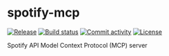 # spotify-mcp

[![Release](https://img.shields.io/github/v/release/chethanuk/spotify-mcp)](https://img.shields.io/github/v/release/chethanuk/spotify-mcp)
[![Build status](https://img.shields.io/github/actions/workflow/status/chethanuk/spotify-mcp/main.yml?branch=main)](https://github.com/chethanuk/spotify-mcp/actions/workflows/main.yml?query=branch%3Amain)
[![Commit activity](https://img.shields.io/github/commit-activity/m/chethanuk/spotify-mcp)](https://img.shields.io/github/commit-activity/m/chethanuk/spotify-mcp)
[![License](https://img.shields.io/github/license/chethanuk/spotify-mcp)](https://img.shields.io/github/license/chethanuk/spotify-mcp)

Spotify API Model Context Protocol (MCP) server
